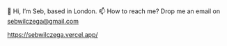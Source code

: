 👋 Hi, I’m Seb, based in London.
📫 How to reach me? Drop me an email on sebwilczega@gmail.com
  
https://sebwilczega.vercel.app/
